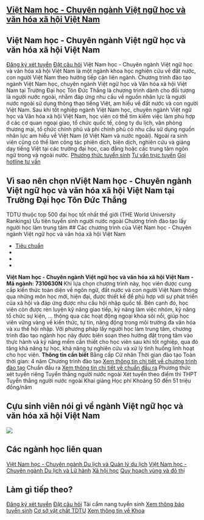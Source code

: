 
## [Việt Nam học - Chuyên ngành Việt ngữ học và văn hóa xã hội Việt Nam](/dai-hoc/nganh-hoc/viet-nam-hoc-chuyen-nganh-viet-ngu-hoc-va-van-hoa-xa-hoi-viet-nam)
## Việt Nam học - Chuyên ngành Việt ngữ học và văn hóa xã hội Việt Nam
[Đăng ký xét tuyển](https://xettuyen.tdtu.edu.vn) 
[Đặt câu hỏi](../../../../) Việt Nam học - Chuyên ngành Việt ngữ học và văn hóa xã hội Việt Nam là một
ngành khoa học nghiên cứu về đất nước, con người Việt Nam theo hướng tiếp cận
liên ngành. Chương trình đào tạo ngành Việt Nam học, chuyên ngành Việt ngữ học
và Văn hóa xã hội Việt Nam tại Trường Đại học Tôn Đức Thắng là chương trình dành
cho đối tượng là người nước ngoài, nhằm đáp ứng nhu cầu về nguồn nhân lực là
người nước ngoài sử dụng thông thạo tiếng Việt, am hiểu về đất nước và con người
Việt Nam. Sau khi tốt nghiệp ngành Việt Nam học, chuyên ngành Việt ngữ học và Văn hóa xã
hội Việt Nam, học viên có thể tìm kiếm việc làm phù hợp ở các cơ quan ngoại
giao, tổ chức quốc tế, công ty du lịch, văn phòng thương mại, tổ chức chính phủ
và phi chính phủ có nhu cầu sử dụng nguồn nhân lực am hiểu về Việt Nam (ở Việt
Nam và nước ngoài). Ngoài ra sinh viên cũng có thể làm công tác phiên dịch, biên
dịch, nghiên cứu và giảng dạy tiếng Việt tại các trường đại học, cao đẳng hoặc
các trung tâm ngôn ngữ trong và ngoài nước.
[Phương thức tuyển sinh](../../../../dai-hoc/tuyen-sinh/phuong-thuc-2024) 
[Tư vấn trực tuyến](https://www.facebook.com/tuyensinhtdtu) 
[Gọi hotline tư vấn](../../../../hoc-tai-tdtu/ho-tro-sinh-vien) 
## Vì sao nên chọn nViệt Nam học - Chuyên ngành Việt ngữ học và văn hóa xã hội Việt Nam tại Trường Đại học Tôn Đức Thắng
 TDTU thuộc top 500 đại học tốt nhất thế giới (THE World University Rankings) Ưu tiên tuyển sinh người nước ngoài Chương trình đào tạo lấy người học làm trung tâm ## Các chương trình của Việt Nam học - Chuyên ngành Việt ngữ học và văn hóa xã hội Việt Nam
* [Tiêu chuẩn](#tab-bh6op-1)
* 
* 
* 
**Việt Nam học - Chuyên ngành Việt ngữ học và văn hóa xã hội Việt Nam** 
**- Mã ngành:** 
**7310630N** Khi lựa chọn chương trình này, học viên được cung cấp kiến thức toàn diện về
ngôn ngữ, đất nước và con người Việt Nam thông qua những môn học mới, hiện đại,
được thiết kế để phù hợp với sự phát triển của xã hội và đáp ứng được nhu cầu
hội nhập quốc tế. Bên cạnh đó, học viên còn được rèn luyện kỹ năng giao tiếp, kỹ năng làm việc
nhóm, kỹ năng tổ chức sự kiện, … thông qua các hoạt động ngoại khóa sôi nổi,
giúp học viên vững vàng về kiến thức, tự tin, năng động trong môi trường đa văn
hóa và xu thế hội nhập. Với phương pháp lấy người học làm trung tâm, chương trình đào tạo ngành học
này được biên soạn theo hướng đặt trọng tâm vào thực hành và kỹ năng mềm cần
thiết cho học viên sau khi tốt nghiệp, qua đó tăng khả năng tự học, khả năng tự
nghiên cứu và xử lý tình huống linh hoạt cho học viên.
**Thông tin cần biết** Bằng cấp Cử nhân
 Thời gian đào tạo Toàn thời gian: 4 năm
 Chương trình đào tạo [Xem thông tin chi tiết về chương trình đào
tạo](https://cktt-cdr.tdtu.edu.vn/chuongtrinhdaotao?type=tuyensinh&hedaotao=0)
 Chuẩn đầu ra [Xem thông tin chi tiết về chuẩn đầu
ra](https://cktt-cdr.tdtu.edu.vn/chuandaura?type=tuyensinh&hedaotao=0)
 Phương thức xét tuyển riêng Tuyển thẳng người nước ngoài
 Xét tuyển theo điểm thi THPT Tuyển thẳng người nước ngoài
 Khai giảng Học phí Khoảng 50 đến 51 triệu đồng/năm
## Cựu sinh viên nói gì về ngành Việt ngữ học và văn hóa xã hội Việt Nam
![](https://admission.tdtu.edu.vn)
## Các ngành học liên quan
[Việt Nam học - Chuyên ngành Du lịch và Quản lý du lịch](../../../../dai-hoc/nganh-hoc/viet-nam-hoc-chuyen-nganh-du-lich-va-quan-ly-du-lich) 
[Việt Nam học - Chuyên ngành Du lịch và Lữ hành](../../../../dai-hoc/nganh-hoc/viet-nam-hoc-chuyen-nganh-du-lich-va-lu-hanh) 
[Xã hội học](../../../../dai-hoc/nganh-hoc/xa-hoi-hoc) 
[Quy hoạch vùng và đô thị](../../../../dai-hoc/nganh-hoc/quy-hoach-vung-va-do-thi) 
## Làm gì tiếp theo?
[Đăng ký xét tuyển](https://xettuyen.tdtu.edu.vn) 
[Đặt câu hỏi](../../../../) 
Tải cẩm nang tuyển sinh
[Xem thông báo tuyển sinh](../../../../dai-hoc/tuyen-sinh/phuong-thuc-2024) 
[Cơ sở vật chất TDTU](../../../../gioi-thieu/co-so-vat-chat) 
[Xem thông tin về Khoa](https://ssh.tdtu.edu.vn/) 
